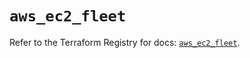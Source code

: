 # `aws_ec2_fleet`

Refer to the Terraform Registry for docs: [`aws_ec2_fleet`](https://registry.terraform.io/providers/hashicorp/aws/6.3.0/docs/resources/ec2_fleet).
